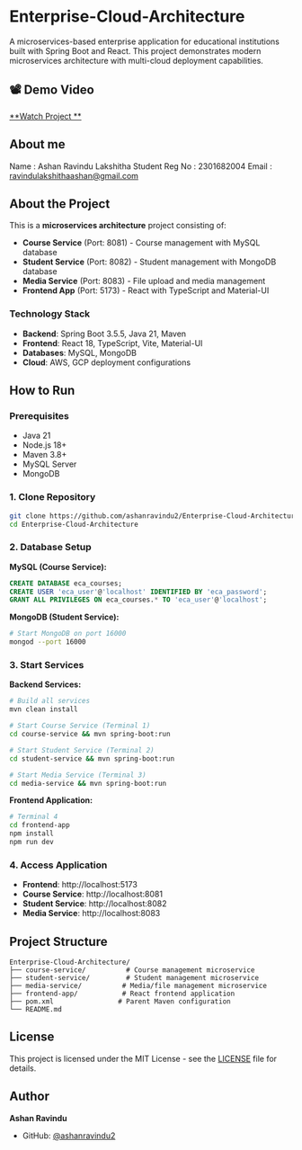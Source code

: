 # Enterprise-Cloud-Architecture

A microservices-based enterprise application for educational institutions built with Spring Boot and React. This project demonstrates modern microservices architecture with multi-cloud deployment capabilities.

## 📽️ Demo Video
[**Watch Project **](https://drive.google.com/file/d/17xdZx_RDFtBrGXIIbMAMHNCXwJNOdLLY/view?usp=sharing)

## About me
Name : Ashan Ravindu Lakshitha
Student Reg No : 2301682004
Email : ravindulakshithaashan@gmail.com

## About the Project

This is a **microservices architecture** project consisting of:

- **Course Service** (Port: 8081) - Course management with MySQL database
- **Student Service** (Port: 8082) - Student management with MongoDB database
- **Media Service** (Port: 8083) - File upload and media management
- **Frontend App** (Port: 5173) - React with TypeScript and Material-UI

### Technology Stack
- **Backend**: Spring Boot 3.5.5, Java 21, Maven
- **Frontend**: React 18, TypeScript, Vite, Material-UI
- **Databases**: MySQL, MongoDB
- **Cloud**: AWS, GCP deployment configurations

## How to Run

### Prerequisites
- Java 21
- Node.js 18+
- Maven 3.8+
- MySQL Server
- MongoDB

### 1. Clone Repository
```bash
git clone https://github.com/ashanravindu2/Enterprise-Cloud-Architecture.git
cd Enterprise-Cloud-Architecture
```

### 2. Database Setup

**MySQL (Course Service):**
```sql
CREATE DATABASE eca_courses;
CREATE USER 'eca_user'@'localhost' IDENTIFIED BY 'eca_password';
GRANT ALL PRIVILEGES ON eca_courses.* TO 'eca_user'@'localhost';
```

**MongoDB (Student Service):**
```bash
# Start MongoDB on port 16000
mongod --port 16000
```

### 3. Start Services

**Backend Services:**
```bash
# Build all services
mvn clean install

# Start Course Service (Terminal 1)
cd course-service && mvn spring-boot:run

# Start Student Service (Terminal 2)  
cd student-service && mvn spring-boot:run

# Start Media Service (Terminal 3)
cd media-service && mvn spring-boot:run
```

**Frontend Application:**
```bash
# Terminal 4
cd frontend-app
npm install
npm run dev
```

### 4. Access Application
- **Frontend**: http://localhost:5173
- **Course Service**: http://localhost:8081
- **Student Service**: http://localhost:8082
- **Media Service**: http://localhost:8083

## Project Structure
```
Enterprise-Cloud-Architecture/
├── course-service/          # Course management microservice
├── student-service/         # Student management microservice
├── media-service/          # Media/file management microservice
├── frontend-app/           # React frontend application
├── pom.xml                # Parent Maven configuration
└── README.md
```

## License

This project is licensed under the MIT License - see the [LICENSE](LICENSE) file for details.

## Author

**Ashan Ravindu**
- GitHub: [@ashanravindu2](https://github.com/ashanravindu2)
